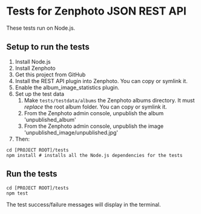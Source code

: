 Tests for Zenphoto JSON REST API
=================================

These tests run on Node.js.

## Setup to run the tests
1.  Install Node.js
1.  Install Zenphoto
1.  Get this project from GitHub
1.  Install the REST API plugin into Zenphoto. You can copy or symlink it.
1.  Enable the album_image_statistics plugin.
1.  Set up the test data
    1. Make `tests/testdata/albums` the Zenphoto albums directory. It must *replace* the root album folder. You can copy or symlink it.
    1. From the Zenphoto admin console, unpublish the album 'unpublished_album'
    1. From the Zenphoto admin console, unpublish the image 'unpublished_image/unpublished.jpg'
1.  Then:
```
cd [PROJECT ROOT]/tests
npm install # installs all the Node.js dependencies for the tests
```
## Run the tests
```
cd [PROJECT ROOT]/tests
npm test
```
The test success/failure messages will display in the terminal.
